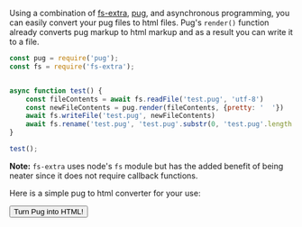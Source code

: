 Using a combination of [fs-extra](https://www.npmjs.com/package/fs-extra), [pug](https://pugjs.org/api/reference.html#pugrendersource-options-callback), and asynchronous programming,
you can easily convert your pug files to html files. Pug's `render()` function already converts pug markup to html markup and as a result you can write it to a file.

```javascript
const pug = require('pug');
const fs = require('fs-extra');


async function test() {
    const fileContents = await fs.readFile('test.pug', 'utf-8')
    const newFileContents = pug.render(fileContents, {pretty: '  '})
    await fs.writeFile('test.pug', newFileContents)
    await fs.rename('test.pug', 'test.pug'.substr(0, 'test.pug'.length - 4) + '.html')
}

test();
```

**Note:** `fs-extra` uses node's `fs` module but has the added benefit of being neater since it does not require callback functions.

Here is a simple pug to html converter for your use:

<div id='pug'></div>
<button onclick='pug2html()'>Turn Pug into HTML!</button>
<div id='html'></div>
<script src='https://pugjs.org/js/pug.js'></script>
<script src="../../codemirror-5.62.2/lib/codemirror.js"></script>
<link rel="stylesheet" href="../../codemirror-5.62.2/lib/codemirror.css">
<script src="../../codemirror-5.62.2/mode/pug/pug.js"></script>
<script src="../../codemirror-5.62.2/mode/javascript/javascript.js"></script>
<script src="../../codemirror-5.62.2/mode/xml/xml.js"></script>
<script>
    const p = require('pug'); // weird
    const pug = CodeMirror(document.querySelector('#pug'), { mode: 'pug', lineNumbers: true });
    const html = CodeMirror(document.querySelector('#html'), { mode: 'xml', lineNumbers: true, readOnly: true });
    function pug2html() {
        html.setValue(p.render(pug.getValue(), {pretty: '  '}));
    }
</script>
